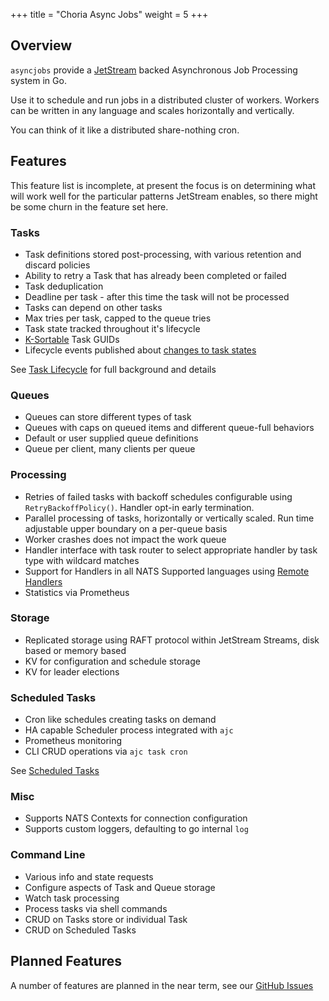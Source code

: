 +++
title = "Choria Async Jobs"
weight = 5
+++

## Overview

`asyncjobs` provide a [JetStream](https://docs.nats.io/jetstream) backed Asynchronous Job Processing system in Go.

Use it to schedule and run jobs in a distributed cluster of workers.  Workers can be written in any language and scales
horizontally and vertically.

You can think of it like a distributed share-nothing cron.

## Features

This feature list is incomplete, at present the focus is on determining what will work well for the particular patterns
JetStream enables, so there might be some churn in the feature set here.

### Tasks

* Task definitions stored post-processing, with various retention and discard policies
* Ability to retry a Task that has already been completed or failed
* Task deduplication
* Deadline per task - after this time the task will not be processed
* Tasks can depend on other tasks
* Max tries per task, capped to the queue tries
* Task state tracked throughout it's lifecycle
* [K-Sortable](https://github.com/segmentio/ksuid) Task GUIDs
* Lifecycle events published about [changes to task states](Lifecycle-Events)

See [Task Lifecycle](https://github.com/choria-io/asyncjobs/wiki/Task-Lifecycle) for full background and details

### Queues

* Queues can store different types of task
* Queues with caps on queued items and different queue-full behaviors
* Default or user supplied queue definitions
* Queue per client, many clients per queue

### Processing

* Retries of failed tasks with backoff schedules configurable using `RetryBackoffPolicy()`. Handler opt-in early termination.
* Parallel processing of tasks, horizontally or vertically scaled. Run time adjustable upper boundary on a per-queue basis
* Worker crashes does not impact the work queue
* Handler interface with task router to select appropriate handler by task type with wildcard matches
* Support for Handlers in all NATS Supported languages using [Remote Handlers](Remote-Request-Reply-Handlers)
* Statistics via Prometheus

### Storage

* Replicated storage using RAFT protocol within JetStream Streams, disk based or memory based
* KV for configuration and schedule storage
* KV for leader elections

### Scheduled Tasks

* Cron like schedules creating tasks on demand
* HA capable Scheduler process integrated with `ajc`
* Prometheus monitoring
* CLI CRUD operations via `ajc task cron`

See [Scheduled Tasks](Scheduled-Tasks)

### Misc

* Supports NATS Contexts for connection configuration
* Supports custom loggers, defaulting to go internal `log`

### Command Line

* Various info and state requests
* Configure aspects of Task and Queue storage
* Watch task processing
* Process tasks via shell commands
* CRUD on Tasks store or individual Task
* CRUD on Scheduled Tasks

## Planned Features

A number of features are planned in the near term, see our [GitHub Issues](https://github.com/choria-io/asyncjobs/labels/enhancement)
